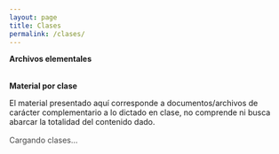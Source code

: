 ```yaml
---
layout: page
title: Clases
permalink: /clases/
---
```


<div class="classes-page">

  <div class="card soft">
    <strong>Archivos elementales</strong>
  </div>
  <div id="elementales" class="grid-elem" style="margin-top:1rem"></div>

  <div class="card soft" style="margin-top:2rem">
    <strong>Material por clase</strong>
    <p class="text-dim small">
      El material presentado aquí corresponde a documentos/archivos de carácter complementario a lo dictado en clase,
      no comprende ni busca abarcar la totalidad del contenido dado.
    </p>
  </div>

  <div id="clases-status" class="small text-dim" style="margin:1rem 0;opacity:.8">Cargando clases…</div>
  <div id="clases-list" class="classes-list"></div>
</div>

<script>
  /* MISMO Web App para datos y para listar carpetas */
  const APP_URL = 'https://script.google.com/macros/s/AKfycbyj-wGGjtdzh_41BjqJJLAGYH7IDPrEhIUGGBQh59IY0YBCO1jGukCa9_KORALgr2mpbg/exec';

  /* JSON maestro (el mismo de TPs/Guías) */
  window.LIST_CONFIG = {
    APP_URL:  APP_URL,
    FILE_ID:  '1uWoOFG4sKfvmX_RxcK8z0Mhrwn9rpmba',
    FILE_TYPE:'json'
  };

  /* Para listar archivos de una carpeta, el JS usa ?folderId=... sobre el mismo Web App */
  window.DRIVE_LIST_APP_URL = APP_URL;
</script>

<link rel="stylesheet" href="{{ '/assets/css/clases.css' | relative_url }}">
<script src="{{ '/assets/js/clases.js' | relative_url }}" defer></script>
